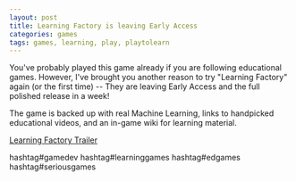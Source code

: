 ```yaml
---
layout: post
title: Learning Factory is leaving Early Access
categories: games
tags: games, learning, play, playtolearn
---
```


You've probably played this game already if you are following educational games. However, I've brought you another reason to try "Learning Factory" again (or the first time) -- They are leaving Early Access and the full polished release in a week!

The game is backed up with real Machine Learning, links to handpicked educational videos, and an in-game wiki for learning material.

[Learning Factory Trailer](https://www.youtube.com/watch?v=PDDGuagYU68)

hashtag#gamedev hashtag#learninggames hashtag#edgames hashtag#seriousgames

